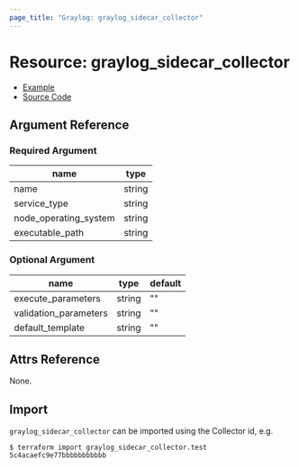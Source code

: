 ```yaml
---
page_title: "Graylog: graylog_sidecar_collector"
---
```


# Resource: graylog_sidecar_collector

* [Example](https://github.com/terraform-provider-graylog/terraform-provider-graylog/blob/master/examples/v0.12/sidecar_collector.tf)
* [Source Code](https://github.com/terraform-provider-graylog/terraform-provider-graylog/blob/master/graylog/resource/sidecar/collector/resource.go)

## Argument Reference

### Required Argument

name | type
--- | ---
name | string
service_type | string
node_operating_system | string
executable_path | string

### Optional Argument

name | type | default
--- | --- | ---
execute_parameters | string | ""
validation_parameters | string | ""
default_template | string | ""

## Attrs Reference

None.

## Import

`graylog_sidecar_collector` can be imported using the Collector id, e.g.

```console
$ terraform import graylog_sidecar_collector.test 5c4acaefc9e77bbbbbbbbbbb
```


